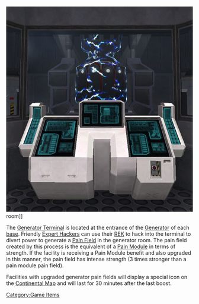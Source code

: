 ![](images/GenTerm.jpg "fig:GenTerm.jpg") room\]\]

The [Generator Terminal](Generator_Terminal.md "wikilink") is located at
the entrance of the [Generator](Generator.md "wikilink") of each
[base](base.md "wikilink"). Friendly [Expert
Hackers](Expert_Hacking.md "wikilink") can use their [REK](REK.md "wikilink")
to hack into the terminal to divert power to generate a [Pain
Field](Pain_Field.md "wikilink") in the generator room. The pain field
created by this process is the equivalent of a [Pain
Module](Pain_Module.md "wikilink") in terms of strength. If the facility is
receiving a Pain Module benefit and also upgraded in this manner, the
pain field has intense strength (3 times stronger than a pain module
pain field).

Facilities with upgraded generator pain fields will display a special
icon on the [Continental Map](Continental_Map.md "wikilink") and will last
for 30 minutes after the last boost.

[Category:Game Items](Category:Game_Items.md "wikilink")
